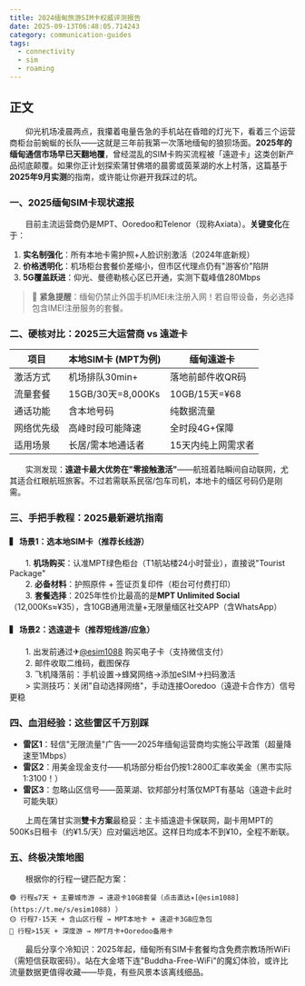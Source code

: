 ```yaml
---
title: 2024缅甸旅游SIM卡权威评测报告
date: 2025-09-13T06:48:05.714243
category: communication-guides
tags:
  - connectivity
  - sim
  - roaming
---
```


## 正文  

　　仰光机场凌晨两点，我攥着电量告急的手机站在昏暗的灯光下，看着三个运营商柜台前蜿蜒的长队——这就是三年前我第一次落地缅甸的狼狈场面。**2025年的缅甸通信市场早已天翻地覆**，曾经混乱的SIM卡购买流程被「遠遊卡」这类创新产品彻底颠覆。如果你正计划探索蒲甘佛塔的晨雾或茵莱湖的水上村落，这篇基于**2025年9月实测**的指南，或许能让你避开我踩过的坑。  

### 一、2025缅甸SIM卡现状速报  
　　目前主流运营商仍是MPT、Ooredoo和Telenor（现称Axiata）。**关键变化**在于：  
1.  **实名制强化**：所有本地卡需护照+人脸识别激活（2024年底新规）  
2.  **价格透明化**：机场柜台套餐价差缩小，但市区代理点仍有"游客价"陷阱  
3.  **5G覆盖跃进**：仰光、曼德勒核心区已开通，实测下载峰值280Mbps  

> 📌 **紧急提醒**：缅甸仍禁止外国手机IMEI未注册入网！若自带设备，务必选择包含IMEI注册服务的套餐。  

### 二、硬核对比：2025三大运营商 vs 遠遊卡  
| 项目          | 本地SIM卡 (MPT为例) | 缅甸遠遊卡          |  
|---------------|---------------------|---------------------|  
| 激活方式      | 机场排队30min+      | 落地前邮件收QR码    |  
| 流量套餐      | 15GB/30天=8,000Ks   | 10GB/15天=¥68       |  
| 通话功能      | 含本地号码          | 纯数据流量          |  
| 网络优先级    | 高峰时段可能降速    | 全时段4G+保障       |  
| 适用场景      | 长居/需本地通话者   | 15天内纯上网需求者  |  

　　实测发现：**遠遊卡最大优势在"零接触激活"**——航班着陆瞬间自动联网，尤其适合红眼航班旅客。不过若需联系民宿/包车司机，本地卡的缅区号码仍是刚需。  

### 三、手把手教程：2025最新避坑指南  
#### ▍ 场景1：选本地SIM卡（推荐长线游）  
　　1. **机场购买**：认准MPT绿色柜台（T1航站楼24小时营业），直接说"Tourist Package"  
　　2. **必备材料**：护照原件 + 签证页复印件（柜台可付费打印）  
　　3. **套餐选择**：2025年性价比最高的是**MPT Unlimited Social**（12,000Ks≈¥35），含10GB通用流量+无限量缅区社交APP（含WhatsApp）  

#### ▍ 场景2：选遠遊卡（推荐短线游/应急）  
　　1. 出发前通过✈[@esim1088](https://t.me/s/esim1088) 购买电子卡（支持微信支付）  
　　2. 邮件收取二维码，截图保存  
　　3. 飞机降落前：手机设置→蜂窝网络→添加eSIM→扫码激活  
　　> 实测技巧：关闭"自动选择网络"，手动连接Ooredoo（遠遊卡合作方）信号更稳  

### 四、血泪经验：这些雷区千万别踩  
- **雷区1**：轻信"无限流量"广告——2025年缅甸运营商均实施公平政策（超量降速至1Mbps）  
- **雷区2**：用美金现金支付——机场部分柜台仍按1:2800汇率收美金（黑市实际1:3100！）  
- **雷区3**：忽略山区信号——茵莱湖、钦邦部分村落仅MPT有基站（遠遊卡此时可能失联）  

　　上周在蒲甘实测**雙卡方案**最稳妥：主卡插遠遊卡保联网，副卡用MPT的500Ks日租卡（约¥1.5/天）应对偏远地区。这样日均成本不到¥10，全程不断联。  

### 五、终极决策地图  
　　根据你的行程一键匹配方案：  
```  
🟢 行程≤7天 + 主要城市游 → 遠遊卡10GB套餐（点击直达✈[@esim1088](https://t.me/s/esim1088) ）  
🟡 行程7-15天 + 含山区行程 → MPT本地卡 + 遠遊卡3GB应急包  
🔴 行程>15天 + 深度游 → MPT月卡+Ooredoo备用卡  
```  

　　最后分享个冷知识：2025年起，缅甸所有SIM卡套餐均含免费宗教场所WiFi（需短信获取密码）。站在大金塔下连"Buddha-Free-WiFi"的魔幻体验，或许比流量数据更值得收藏——毕竟，有些风景本该离线细品。